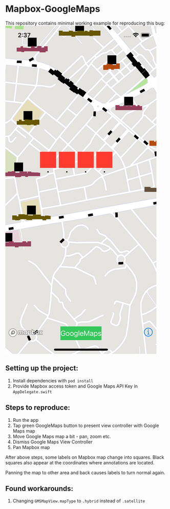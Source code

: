 # Mapbox-GoogleMaps

This repository contains minimal working example for reproducing this bug:
![screenshot](screenshot.png)

## Setting up the project:
1. Install dependencies with `pod install`
2. Provide Mapbox access token and Google Maps API Key in `AppDelegate.swift`

## Steps to reproduce:
1. Run the app
2. Tap green GoogleMaps button to present view controller with Google Maps map
3. Move Google Maps map a bit - pan, zoom etc.
4. Dismiss Google Maps View Controller
5. Pan Mapbox map

After above steps, some labels on Mapbox map change into squares. Black squares also appear at the coordinates where annotations are located.

Panning the map to other area and back causes labels to turn normal again.

## Found workarounds:
1. Changing `GMSMapView.mapType` to `.hybrid` instead of `.satellite`